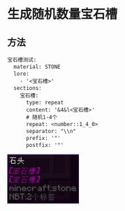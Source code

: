 # 生成随机数量宝石槽

## 方法

```
宝石槽测试:
  material: STONE
  lore:
    - '<宝石槽>'
  sections:
    宝石槽:
      type: repeat
      content: '&4&l<宝石槽>'
      # 随机1-4个
      repeat: <number::1_4_0>
      separator: "\\n"
      prefix: '"'
      postfix: '"'
```

![](_images/宝石槽测试.png)
